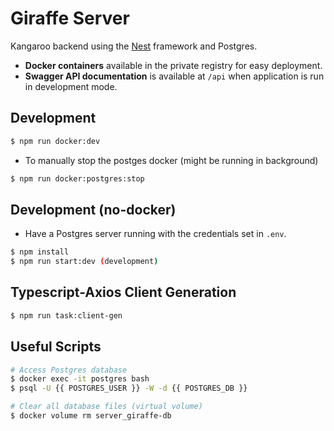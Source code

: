 # Giraffe Server
Kangaroo backend using the [Nest](https://github.com/nestjs/nest) framework and Postgres.

- **Docker containers** available in the private registry for easy deployment.
- **Swagger API documentation** is available at `/api` when application is run in development mode.

## Development

```bash
$ npm run docker:dev
```

- To manually stop the postges docker (might be running in background)
```bash
$ npm run docker:postgres:stop
```

## Development (no-docker)
- Have a Postgres server running with the credentials set in `.env`.

```bash
$ npm install
$ npm run start:dev (development)
```

## Typescript-Axios Client Generation
```bash
$ npm run task:client-gen
```

## Useful Scripts
```bash
# Access Postgres database
$ docker exec -it postgres bash
$ psql -U {{ POSTGRES_USER }} -W -d {{ POSTGRES_DB }}
```

```bash
# Clear all database files (virtual volume)
$ docker volume rm server_giraffe-db
```




